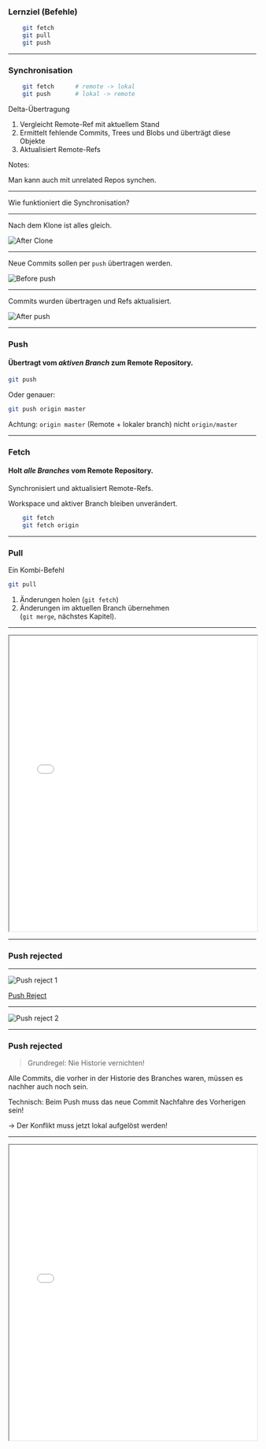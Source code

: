 ### Lernziel (Befehle)

```bash
    git fetch
    git pull
    git push
```


---


### Synchronisation

```bash
    git fetch      # remote -> lokal
    git push       # lokal -> remote
```


Delta-Übertragung

   1. Vergleicht Remote-Ref mit aktuellem Stand
   1. Ermittelt fehlende Commits, Trees und Blobs und überträgt diese Objekte
   1. Aktualisiert Remote-Refs

Notes:

Man kann auch mit unrelated Repos synchen.


---


Wie funktioniert die Synchronisation?


---


Nach dem Klone ist alles gleich.

![After Clone](repo-push-1.png)


---

Neue Commits sollen per `push` übertragen werden.

![Before push](repo-push-2.png)


---

Commits wurden übertragen und Refs aktualisiert.

![After push](repo-push-3.png)


---

### Push

#### Übertragt vom *aktiven Branch* zum Remote Repository.

```bash
git push
```

Oder genauer:

```bash
git push origin master
```

Achtung: `origin master` (Remote + lokaler branch) nicht `origin/master`

---

### Fetch

#### Holt *alle Branches* vom Remote Repository.

Synchronisiert und aktualisiert Remote-Refs.

Workspace und aktiver Branch bleiben unverändert.

```bash
    git fetch
    git fetch origin
```


---

### Pull

Ein Kombi-Befehl

```bash
git pull
```

 1. Änderungen holen (`git fetch`)
 1. Änderungen im aktuellen Branch übernehmen \
    (`git merge`, nächstes Kapitel).



---

<iframe src="markdown-git-uebungen/aufgabe-zusammenarbeit-push-fetch-pull.html" width="100%" height="600px" ></iframe>


---

### Push rejected


---


![Push reject 1](push-reject-1.png)

[Push Reject](repo-push-rejected.svg)


---


![Push reject 2](push-reject-2.png)


---

### Push rejected


> Grundregel: Nie Historie vernichten!

Alle Commits, die vorher in der Historie des Branches waren, müssen es nachher auch noch sein.

Technisch: Beim Push muss das neue Commit Nachfahre des Vorherigen sein!

-> Der Konflikt muss jetzt lokal aufgelöst werden!


---

<iframe src="markdown-git-uebungen/aufgabe-zusammenarbeit-push-rejected.html" width="100%" height="600px" ></iframe>


